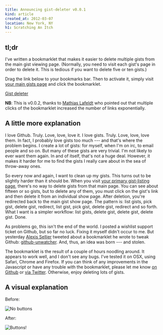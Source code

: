 ```yaml
---
title: Announcing gist-deleter v0.0.1
kind: article
created_at: 2012-03-07
location: New York, NY
h1: Scratching An Itch
---
```


## tl;dr

I've written a bookmarklet that makes it easier to delete multiple gists
from the main gist viewing page. (Normally, you need to visit each gist's
page in order to delete it. This is tedious if you want to delete five or
ten gists.)

Drag the link below to your bookmarks bar. Then to activate it, simply
visit [your main gists page][gists] and click the bookmarklet.

<p><a href='javascript:(function(){function a(c){var d=document.createElement("span");var b=document.createElement("a");var e="/delete"+c;b.href=e;b.className="gistDeleter";b.innerHTML="delete this gist";b.onclick=function(f){$(b).closest("div.file").fadeOut();$.ajax(e,{type:"delete","data-method":"delete"});f.preventDefault()};$(d).append(b);return d}Array.prototype.slice.call($(".file .info span:first-child a")).forEach(function(b){var c=$(b).attr("href");$(b).closest("div.info").append(a(c))})}());'>Gist deleter</a></p>

**NB**: This is v0.0.2, thanks to [Mathias Lafeldt][ml] who pointed out
that multiple clicks of the bookmarklet increased the number of links
exponentially.

[gists]: https://gist.github.com/mine
[ml]: http://twitter.com/mlafeldt

## A little more explanation

I love Github. Truly. Love, love, love it. I love gists. Truly. Love, love,
love them. In fact, I probably love gists too much --- and that's where the
problem begins. I create a lot of gists: for myself, when I'm on irc, to
email people and so on. But many of these gists are very trivial. I'm not
likely to ever want them again. In and of itself, that's not a huge deal.
However, it makes it harder for me to find the gists I really care about in
the sea of throw-away ones.

So every now and again, I want to clean up my gists. This turns out to be
slightly harder than it should be. When you visit [your primary
gist-listing page][gists], there's no way to delete gists from that main
page. You can see about fifteen or so gists, but to delete any of them, you
must click on the gist's link and then delete it from an individual show
page. After deletion, you're redirected back to the main gist show page.
The pattern is: list gists, pick gist, delete gist, redirect, list gist,
pick gist, delete gist, redirect and so forth. What I want is a simpler
workflow: list gists, delete gist, delete gist, delete gist. Done.

As problems go, this isn't the end of the world. I posted a wishlist
support ticket on Github, but so far no luck. Fixing it myself didn't occur
to me. But yesterday [Alexis Sellier][c] tweeted about a bookmarklet he wrote
to tweak Github: [github-unwatcher][ghu]. And, thus, an idea was born ---
and stolen.

The bookmarklet is the result of a couple of hours noodling around. It
appears to work well, and I don't see any bugs. I've tested it on OSX,
using Safari, Chrome and Firefox. If you can think of any improvements in
the Javascript or have any trouble with the bookmarklet, please let me know
[on Github][gd] or [via Twitter][met]. Otherwise, enjoy deleting lots of
gists.

## A visual explanation

Before:

![No buttons][before]

[before]: http://f.cl.ly/items/3r3M1M2o2r1k1i2v0A1I/Screen%20Shot%202012-03-07%20at%2011.17.43%20AM.png

After:

![Buttons!][after]

[after]: http://f.cl.ly/items/2V1C210x2d1m1y013z1P/Screen%20Shot%202012-03-07%20at%2011.18.00%20AM.png

[c]: http://twitter.com/cloudhead
[ghu]: https://github.com/cloudhead/github-unwatcher
[met]: http://twitter.com/telemachus
[gd]: https://github.com/telemachus/gist-deleter
